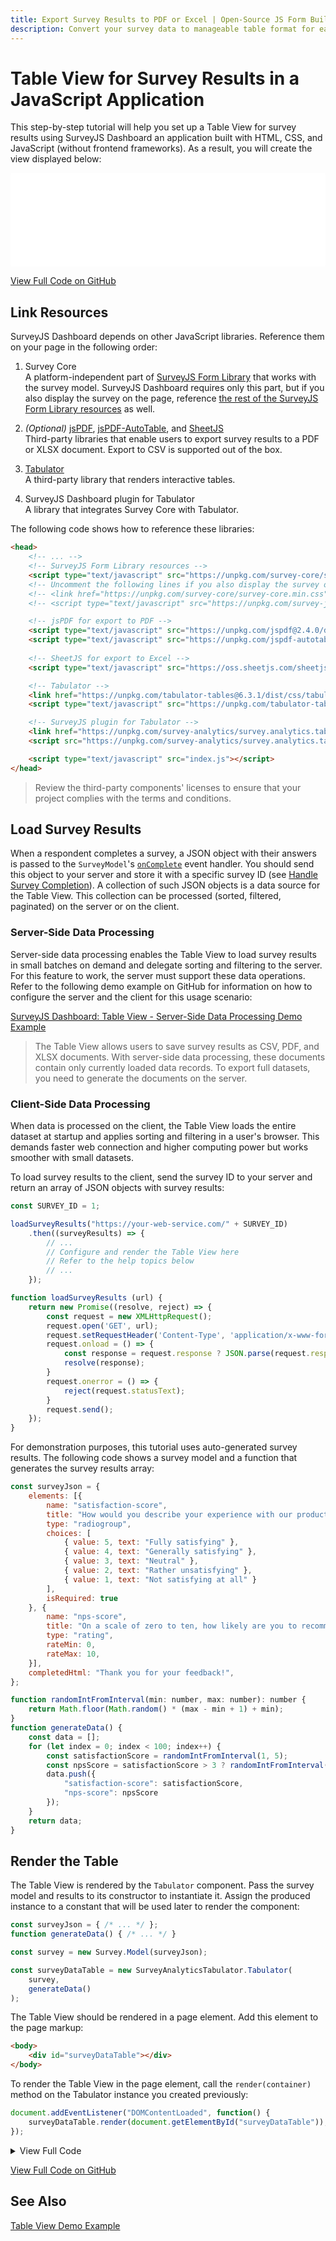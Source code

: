 ```yaml
---
title: Export Survey Results to PDF or Excel | Open-Source JS Form Builder
description: Convert your survey data to manageable table format for easy filtering and analysis. Save survey results as PDF or Excel files to visualize or share with others. View free demo for JavaScript with a step-by-step setup guide.
---
```


# Table View for Survey Results in a JavaScript Application

This step-by-step tutorial will help you set up a Table View for survey results using SurveyJS Dashboard an application built with HTML, CSS, and JavaScript (without frontend frameworks). As a result, you will create the view displayed below:

<iframe src="/proxy/github/code-examples/dashboard-table-view/html-css-js/index.html"
    style="width:100%; border:0; border-radius: 4px; overflow:hidden;"
></iframe>

[View Full Code on GitHub](https://github.com/surveyjs/code-examples/tree/main/dashboard-table-view/html-css-js (linkStyle))

## Link Resources

SurveyJS Dashboard depends on other JavaScript libraries. Reference them on your page in the following order:

1. Survey Core       
A platform-independent part of [SurveyJS Form Library](https://surveyjs.io/form-library/documentation/overview) that works with the survey model. SurveyJS Dashboard requires only this part, but if you also display the survey on the page, reference [the rest of the SurveyJS Form Library resources](/Documentation/Library?id=get-started--html-css-javascript#link-surveyjs-resources) as well.

1. *(Optional)* <a href="https://github.com/parallax/jsPDF#readme" target="_blank">jsPDF</a>, <a href="https://github.com/JonatanPe/jsPDF-AutoTable#readme" target="_blank">jsPDF-AutoTable</a>, and <a href="https://sheetjs.com/" target="_blank">SheetJS</a>       
Third-party libraries that enable users to export survey results to a PDF or XLSX document. Export to CSV is supported out of the box.

1. <a href="https://tabulator.info/" target="_blank">Tabulator</a>      
A third-party library that renders interactive tables.

1. SurveyJS Dashboard plugin for Tabulator      
A library that integrates Survey Core with Tabulator.

The following code shows how to reference these libraries:

```html
<head>
    <!-- ... -->
    <!-- SurveyJS Form Library resources -->
    <script type="text/javascript" src="https://unpkg.com/survey-core/survey.core.min.js"></script>
    <!-- Uncomment the following lines if you also display the survey on the page -->
    <!-- <link href="https://unpkg.com/survey-core/survey-core.min.css" type="text/css" rel="stylesheet"> -->
    <!-- <script type="text/javascript" src="https://unpkg.com/survey-js-ui/survey-js-ui.min.js"></script> -->

    <!-- jsPDF for export to PDF -->
    <script type="text/javascript" src="https://unpkg.com/jspdf@2.4.0/dist/jspdf.umd.min.js"></script>
    <script type="text/javascript" src="https://unpkg.com/jspdf-autotable@3.5.20/dist/jspdf.plugin.autotable.min.js"></script>
    
    <!-- SheetJS for export to Excel -->
    <script type="text/javascript" src="https://oss.sheetjs.com/sheetjs/xlsx.full.min.js"></script>

    <!-- Tabulator -->
    <link href="https://unpkg.com/tabulator-tables@6.3.1/dist/css/tabulator.min.css" rel="stylesheet">
    <script type="text/javascript" src="https://unpkg.com/tabulator-tables@6.3.1/dist/js/tabulator.min.js"></script>

    <!-- SurveyJS plugin for Tabulator -->
    <link href="https://unpkg.com/survey-analytics/survey.analytics.tabulator.min.css" rel="stylesheet">
    <script src="https://unpkg.com/survey-analytics/survey.analytics.tabulator.min.js"></script>

    <script type="text/javascript" src="index.js"></script>
</head>
```

> Review the third-party components' licenses to ensure that your project complies with the terms and conditions.

## Load Survey Results

When a respondent completes a survey, a JSON object with their answers is passed to the `SurveyModel`'s [`onComplete`](https://surveyjs.io/form-library/documentation/api-reference/survey-data-model#onComplete) event handler. You should send this object to your server and store it with a specific survey ID (see [Handle Survey Completion](/form-library/documentation/get-started-html-css-javascript#handle-survey-completion)). A collection of such JSON objects is a data source for the Table View. This collection can be processed (sorted, filtered, paginated) on the server or on the client.

### Server-Side Data Processing

Server-side data processing enables the Table View to load survey results in small batches on demand and delegate sorting and filtering to the server. For this feature to work, the server must support these data operations. Refer to the following demo example on GitHub for information on how to configure the server and the client for this usage scenario:

[SurveyJS Dashboard: Table View - Server-Side Data Processing Demo Example](https://github.com/surveyjs/surveyjs-dashboard-table-view-nodejs-mongodb (linkStyle))

> The Table View allows users to save survey results as CSV, PDF, and XLSX documents. With server-side data processing, these documents contain only currently loaded data records. To export full datasets, you need to generate the documents on the server.

### Client-Side Data Processing

When data is processed on the client, the Table View loads the entire dataset at startup and applies sorting and filtering in a user's browser. This demands faster web connection and higher computing power but works smoother with small datasets.

To load survey results to the client, send the survey ID to your server and return an array of JSON objects with survey results:

```js
const SURVEY_ID = 1;

loadSurveyResults("https://your-web-service.com/" + SURVEY_ID)
    .then((surveyResults) => {
        // ...
        // Configure and render the Table View here
        // Refer to the help topics below
        // ...
    });

function loadSurveyResults (url) {
    return new Promise((resolve, reject) => {
        const request = new XMLHttpRequest();
        request.open('GET', url);
        request.setRequestHeader('Content-Type', 'application/x-www-form-urlencoded');
        request.onload = () => {
            const response = request.response ? JSON.parse(request.response) : [];
            resolve(response);
        }
        request.onerror = () => {
            reject(request.statusText);
        }
        request.send();
    });
}
```

For demonstration purposes, this tutorial uses auto-generated survey results. The following code shows a survey model and a function that generates the survey results array:

```js
const surveyJson = {
    elements: [{
        name: "satisfaction-score",
        title: "How would you describe your experience with our product?",
        type: "radiogroup",
        choices: [
            { value: 5, text: "Fully satisfying" },
            { value: 4, text: "Generally satisfying" },
            { value: 3, text: "Neutral" },
            { value: 2, text: "Rather unsatisfying" },
            { value: 1, text: "Not satisfying at all" }
        ],
        isRequired: true
    }, {
        name: "nps-score",
        title: "On a scale of zero to ten, how likely are you to recommend our product to a friend or colleague?",
        type: "rating",
        rateMin: 0,
        rateMax: 10,
    }],
    completedHtml: "Thank you for your feedback!",
};

function randomIntFromInterval(min: number, max: number): number {
    return Math.floor(Math.random() * (max - min + 1) + min);
}
function generateData() {
    const data = [];
    for (let index = 0; index < 100; index++) {
        const satisfactionScore = randomIntFromInterval(1, 5);
        const npsScore = satisfactionScore > 3 ? randomIntFromInterval(7, 10) : randomIntFromInterval(1, 6);
        data.push({
            "satisfaction-score": satisfactionScore,
            "nps-score": npsScore
        });
    }
    return data;
}
```

## Render the Table

The Table View is rendered by the `Tabulator` component. Pass the survey model and results to its constructor to instantiate it. Assign the produced instance to a constant that will be used later to render the component:

```js
const surveyJson = { /* ... */ };
function generateData() { /* ... */ }

const survey = new Survey.Model(surveyJson);

const surveyDataTable = new SurveyAnalyticsTabulator.Tabulator(
    survey,
    generateData()
);
```

The Table View should be rendered in a page element. Add this element to the page markup:

```html
<body>
    <div id="surveyDataTable"></div>
</body>
```

To render the Table View in the page element, call the `render(container)` method on the Tabulator instance you created previously:

```js
document.addEventListener("DOMContentLoaded", function() {
    surveyDataTable.render(document.getElementById("surveyDataTable"));
});
```

<details>
    <summary>View Full Code</summary>

```html
<!DOCTYPE html>
<html>
<head>
    <title>Table View: SurveyJS Dashboard</title>
    <meta charset="utf-8">
    <script type="text/javascript" src="https://unpkg.com/survey-core/survey.core.min.js"></script>

    <!-- jsPDF for export to PDF -->
    <script type="text/javascript" src="https://unpkg.com/jspdf@2.4.0/dist/jspdf.umd.min.js"></script>
    <script type="text/javascript" src="https://unpkg.com/jspdf-autotable@3.5.20/dist/jspdf.plugin.autotable.min.js"></script>
    
    <!-- SheetJS for export to Excel -->
    <script type="text/javascript" src="https://oss.sheetjs.com/sheetjs/xlsx.full.min.js"></script>

    <!-- Tabulator -->
    <link href="https://unpkg.com/tabulator-tables@6.3.1/dist/css/tabulator.min.css" rel="stylesheet">
    <script type="text/javascript" src="https://unpkg.com/tabulator-tables@6.3.1/dist/js/tabulator.min.js"></script>

    <!-- SurveyJS plugin for Tabulator -->
    <link href="https://unpkg.com/survey-analytics/survey.analytics.tabulator.min.css" rel="stylesheet">
    <script src="https://unpkg.com/survey-analytics/survey.analytics.tabulator.min.js"></script>

    <script type="text/javascript" src="index.js"></script>
</head>
<body>
    <div id="surveyDataTable"></div>
</body>
</html>
```

```js
const surveyJson = {
    elements: [{
        name: "satisfaction-score",
        title: "How would you describe your experience with our product?",
        type: "radiogroup",
        choices: [
            { value: 5, text: "Fully satisfying" },
            { value: 4, text: "Generally satisfying" },
            { value: 3, text: "Neutral" },
            { value: 2, text: "Rather unsatisfying" },
            { value: 1, text: "Not satisfying at all" }
        ],
        isRequired: true
    }, {
        name: "nps-score",
        title: "On a scale of zero to ten, how likely are you to recommend our product to a friend or colleague?",
        type: "rating",
        rateMin: 0,
        rateMax: 10,
    }],
    completedHtml: "Thank you for your feedback!",
};

const survey = new Survey.Model(surveyJson);

function randomIntFromInterval(min, max) {
    return Math.floor(Math.random() * (max - min + 1) + min);
}
function generateData() {
    const data = [];
    for (let index = 0; index < 100; index++) {
        const satisfactionScore = randomIntFromInterval(1, 5);
        const npsScore = satisfactionScore > 3 ? randomIntFromInterval(7, 10) : randomIntFromInterval(1, 6);
        data.push({
            "satisfaction-score": satisfactionScore,
            "nps-score": npsScore
        });
    }
    return data;
}

const surveyDataTable = new SurveyAnalyticsTabulator.Tabulator(
    survey,
    generateData()
);

document.addEventListener("DOMContentLoaded", function() {
    surveyDataTable.render(document.getElementById("surveyDataTable"));
});
```

</details>

[View Full Code on GitHub](https://github.com/surveyjs/code-examples/tree/main/dashboard-table-view/html-css-js (linkStyle))

## See Also

[Table View Demo Example](/dashboard/examples/export-survey-results-to-csv-files/ (linkStyle))
